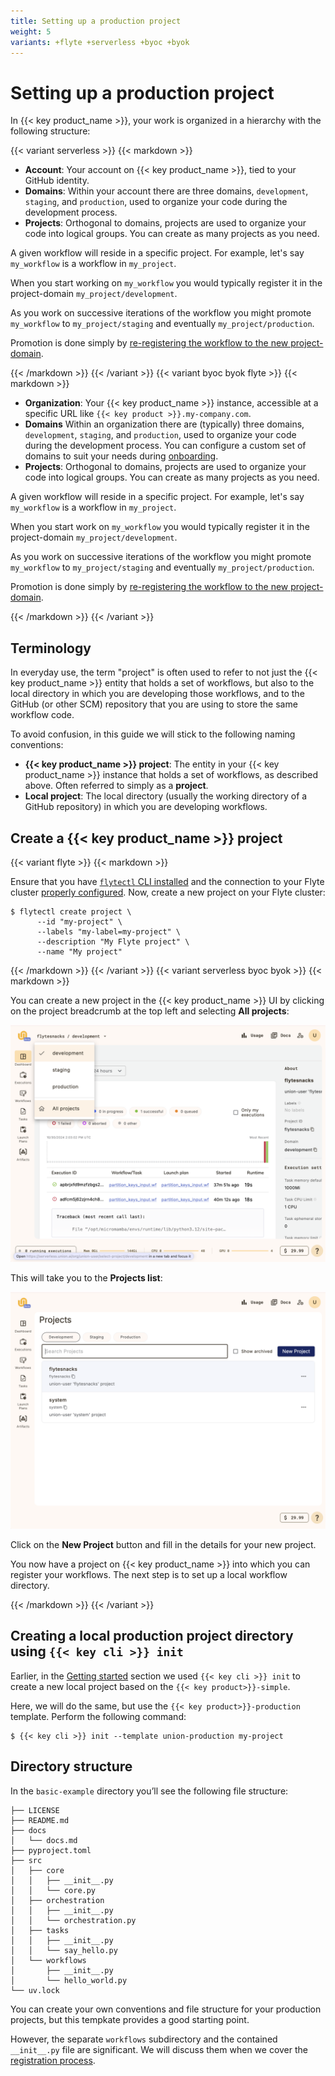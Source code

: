 ```yaml
---
title: Setting up a production project
weight: 5
variants: +flyte +serverless +byoc +byok
---
```


# Setting up a production project

In {{< key product_name >}}, your work is organized in a hierarchy with the following structure:

{{< variant serverless >}}
{{< markdown >}}

* **Account**: Your account on {{< key product_name >}}, tied to your GitHub identity.
* **Domains**: Within your account there are three domains, `development`, `staging`, and `production`, used to organize your code during the development process.
* **Projects**: Orthogonal to domains, projects are used to organize your code into logical groups. You can create as many projects as you need.

A given workflow will reside in a specific project. For example, let's say `my_workflow` is a workflow in `my_project`.

When you start working on `my_workflow` you would typically register it in the project-domain `my_project/development`.

As you work on successive iterations of the workflow you might promote `my_workflow` to `my_project/staging` and eventually  `my_project/production`.

Promotion is done simply by [re-registering the workflow to the new project-domain](./running-your-code).

{{< /markdown >}}
{{< /variant >}}
{{< variant byoc byok flyte >}}
{{< markdown >}}

* **Organization**: Your {{< key product_name >}} instance, accessible at a specific URL like `{{< key product >}}.my-company.com`.
* **Domains** Within an organization there are (typically) three domains, `development`, `staging`, and `production`, used to organize your code during the development process.
You can configure a custom set of domains to suit your needs during [onboarding](../../deployment/configuring-your-data-plane).
* **Projects**: Orthogonal to domains, projects are used to organize your code into logical groups. You can create as many projects as you need.

A given workflow will reside in a specific project. For example, let's say `my_workflow` is a workflow in `my_project`.

When you start work on `my_workflow` you would typically register it in the project-domain `my_project/development`.

As you work on successive iterations of the workflow you might promote `my_workflow` to `my_project/staging` and eventually `my_project/production`.

Promotion is done simply by [re-registering the workflow to the new project-domain](./running-your-code).

{{< /markdown >}}
{{< /variant >}}

## Terminology

In everyday use, the term "project" is often used to refer to not just the {{< key product_name >}} entity that holds a set of workflows,
but also to the local directory in which you are developing those workflows, and to the GitHub (or other SCM) repository that you are using to store the same workflow code.

To avoid confusion, in this guide we will stick to the following naming conventions:

* **{{< key product_name >}} project**: The entity in your {{< key product_name >}} instance that holds a set of workflows, as described above. Often referred to simply as a **project**.
* **Local project**: The local directory (usually the working directory of a GitHub repository) in which you are developing workflows.

## Create a {{< key product_name >}} project

{{< variant flyte >}}
{{< markdown >}}

Ensure that you have [`flytectl` CLI installed](../getting-started/local-setup#install-flytectl-to-set-up-a-local-cluster) and the connection to your Flyte cluster [properly configured](../getting-started/local-setup#configure-the-connection-to-your-flyte-instance).
Now, create a new project on your Flyte cluster:

```shell
$ flytectl create project \
      --id "my-project" \
      --labels "my-label=my-project" \
      --description "My Flyte project" \
      --name "My project"
```

{{< /markdown >}}
{{< /variant >}}
{{< variant serverless byoc byok >}}
{{< markdown >}}

You can create a new project in the {{< key product_name >}} UI by clicking on the project breadcrumb at the top left and selecting **All projects**:

![Select all projects](../../_static/images/user-guide/development-cycle/setting-up-a-project/select-all-projects.png)

This will take you to the **Projects list**:

![Projects list](../../_static/images/user-guide/development-cycle/setting-up-a-project/projects-list.png)

Click on the **New Project** button and fill in the details for your new project.

You now have a project on {{< key product_name >}} into which you can register your workflows.
The next step is to set up a local workflow directory.

{{< /markdown >}}
{{< /variant >}}

## Creating a local production project directory using `{{< key cli >}} init`

Earlier, in the [Getting started](../getting-started/_index) section we used `{{< key cli >}} init`
to create a new local project based on the `{{< key product>}}-simple`.

Here, we will do the same, but use the `{{< key product>}}-production` template. Perform the following command:

```shell
$ {{< key cli >}} init --template union-production my-project
```

## Directory structure

In the `basic-example` directory you’ll see the following file structure:

```shell
├── LICENSE
├── README.md
├── docs
│   └── docs.md
├── pyproject.toml
├── src
│   ├── core
│   │   ├── __init__.py
│   │   └── core.py
│   ├── orchestration
│   │   ├── __init__.py
│   │   └── orchestration.py
│   ├── tasks
│   │   ├── __init__.py
│   │   └── say_hello.py
│   └── workflows
│       ├── __init__.py
│       └── hello_world.py
└── uv.lock
```

You can create your own conventions and file structure for your production projects, but this tempkate provides a good starting point.

However, the separate `workflows` subdirectory and the contained `__init__.py` file are significant.
We will discuss them when we cover the [registration process](./running-your-code).
